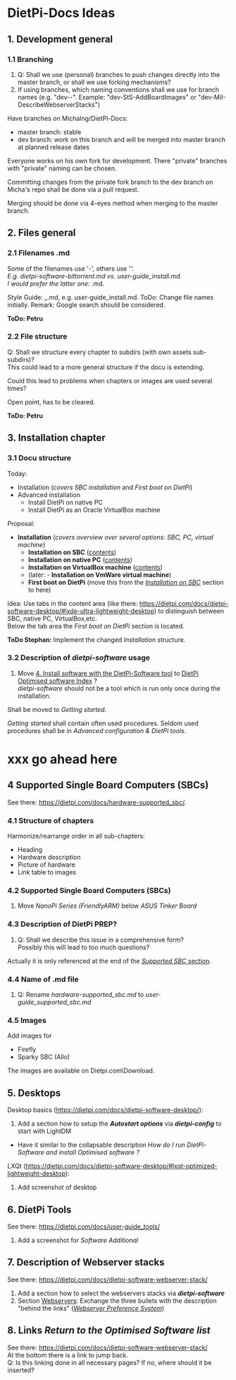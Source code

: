 # DietPi-Docs Ideas


## 1. Development general

### 1.1 Branching
1. Q: Shall we use (personal) branches to push changes directly into the master branch, or shall we use forking mechanisms?
2. If using branches, which naming conventions shall we use for branch names (e.g. "dev-<short name>-<ChangeArea>". Example: "dev-StS-AddBoardImages" or "dev-MiI-DescribeWebserverStacks")

Have branches on MichaIng/DietPi-Docs:
- master branch: stable
- dev branch: work on this branch and will be merged into master branch at planned release dates

Everyone works on his own fork for development. There "private" branches with "private" naming can be chosen.

Committing changes from the private fork branch to the dev branch on Micha's repo shall be done via a pull request.

Merging should be done via 4-eyes method when merging to the master branch.


## 2. Files general

### 2.1 Filenames .md
Some of the filenames use '-', others use '_'.  
E.g. dietpi-software-bittorrent.md vs. user-guide_install.md.  
I would prefer the latter one: <docu type>_<chapter contents>.md.

Style Guide: <docu type>_<chapter contents>.md, e.g. user-guide_install.md.
ToDo: Change file names initially.
Remark: Google search should be considered.

**ToDo: Petru**


### 2.2 File structure
Q: Shall we structure every chapter to subdirs (with own assets sub-subdirs)?   
This could lead to a more general structure if the docu is extending.   

Could this lead to problems when chapters or images are used several times?

Open point, has to be cleared.

**ToDo: Petru**




## 3. Installation chapter
### 3.1 Docu structure
Today:
- Installation (*covers SBC installation* and *First boot on DietPi*)
- Advanced installation
  - Install DietPi on native PC
  - Install DietPi as an Oracle VirtualBox machine

Proposal:
- **Installation** (*covers overview over several options: SBC, PC, virtual machine*)
  - **Installation on SBC** ([contents](https://dietpi.com/docs/user-guide_install/))
  - **Installation on native PC** ([contents](https://dietpi.com/docs/user-guide_install_uefi/))
  - **Installation on VirtualBox machine** ([contents](https://dietpi.com/docs/user-guide_install_VirtualBox/))
  - (later: - **Installation on VmWare virtual machine**)
  - **First boot on DietPi** (move this from the [*Installation on SBC*](https://dietpi.com/docs/user-guide_install/#3-first-boot-on-dietpi) section to here)


Idea: Use tabs in the content area (like there: https://dietpi.com/docs/dietpi-software-desktop/#lxde-ultra-lightweight-desktop) to distinguish between SBC, native PC, VirtualBox,etc.  
Below the tab area the *First boot on DietPi* section is located.

**ToDo Stephan:** Implement the changed *Installation* structure.



### 3.2 Description of *dietpi-software* usage
1. Move [4. Install software with the DietPi-Software tool](https://dietpi.com/docs/user-guide_install/#4-install-software-with-the-dietpi-software-tool) to [DietPi Optimised software Index](https://dietpi.com/docs/user-optimised-software/) ?  
  *dietpi-software* should not be a tool which is run only once during the installation.

Shall be moved to *Getting started*.

*Getting started* shall contain often used procedures. Seldom used procedures shall be in *Advanced configuration & DietPi tools*.


# xxx go ahead here

## 4 Supported Single Board Computers (SBCs)
See there: https://dietpi.com/docs/hardware-supported_sbc/.

### 4.1 Structure of chapters
Harmonize/rearrange order in all sub-chapters:
- Heading
- Hardware description
- Picture of hardware
- Link table to images



### 4.2 Supported Single Board Computers (SBCs)
1. Move *NanoPi Series (FriendlyARM)* below *ASUS Tinker Board*


### 4.3 Description of DietPi PREP?
1. Q: Shall we describe this issue in a comprehensive form?  
   Possibly this will lead to too much questions?

Actually it is only referenced at the end of the [*Supported SBC* section](https://dietpi.com/docs/hardware-supported_sbc/#make-your-own-distribution).


### 4.4 Name of .md file
1. Q: Rename *hardware-supported_sbc.md* to *user-guide_supported_sbc.md*


### 4.5 Images
Add images for
- Firefly
- Sparky SBC (Allo)

The images are available on Dietpi.com\Download.


## 5. Desktops
Desktop basics (https://dietpi.com/docs/dietpi-software-desktop/):
1. Add a section how to setup the ***Autostart options*** via ***dietpi-config*** to start with LightDM
  - Have it similar to the collapsable description *How do I run DietPi-Software and install Optimised software ?*


LXQt (https://dietpi.com/docs/dietpi-software-desktop/#lxqt-optimized-lightweight-desktop):
1. Add screenshot of desktop


## 6. DietPi Tools
See there: https://dietpi.com/docs/user-guide_tools/
1. Add a screenshot for *Software Additional*


## 7. Description of Webserver stacks
See there: https://dietpi.com/docs/dietpi-software-webserver-stack/  
1. Add a section how to select the webservers stacks via ***dietpi-software***
2. Section [Webservers](https://dietpi.com/docs/dietpi-software-webserver-stack/#webservers): Exchange the three bullets with the description "behind the links" ([*Webserver Preference System*](https://dietpi.com/phpbb/viewtopic.php?p=1549#p1549))



## 8. Links *Return to the Optimised Software list*
See there: https://dietpi.com/docs/dietpi-software-webserver-stack/  
At the bottom there is a link to jump back.  
Q: Is this linking done in all necessary pages? If no, where should it be inserted?
